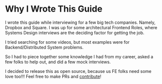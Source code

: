 # Why I Wrote This Guide

I wrote this guide while interviewing for a few big tech companies. Namely, Dropbox and Square. I was up for some architectural Frontend Roles, where Systems Design interviews are the deciding factor for getting the job.

I tried searching for some videos, but most examples were for Backend/Distributed System problems.

So I had to piece together some knowledge I had from my career, asked a few folks to help out, and did a few mock interviews.&#x20;

I decided to release this as open source, because us FE folks need some love too!!! Feel free to make PRs and [contribute](https://github.com/tolicodes/feinfra)!
